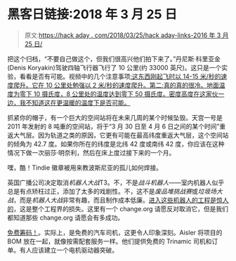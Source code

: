 # 黑客日链接:2018 年 3 月 25 日

> 原文:[https://hack aday . com/2018/03/25/hack aday-links-2016 年 3 月 25 日/](https://hackaday.com/2018/03/25/hackaday-links-march-25-2016/)

把这个归档，“不要自己做这个，但我们很高兴他们拍下来了。”丹尼斯·科里亚金(Denis Koryakin)驾驶四轴飞行器飞行了 10 公里(约 33000 英尺)。这只是一个实验，看看是否有可能。视频中的几个注意事项[:这东西刚起飞时以 14-15 米/秒的速度爬升。它在 10 公里处勉强以 2 米/秒的速度爬升。第二:真的真的很冷。地面温度为零下 10 摄氏度，8 公里处的温度达到零下 50 摄氏度。密度高度在这家伙一边，我不知道这在更温暖的温度下是否可能。](https://www.youtube.com/watch?v=h7NmRVDOOfQ)

抓紧你的帽子，有一个巨大的空间站将在未来几周的某个时候坠毁。天宫一号是 2011 年发射的 8 吨重的空间站，将于“3 月 30 日至 4 月 6 日之间的某个时间”重返大气层。因为轨道之类的原因，它更有可能在最高纬度重返大气层，这个空间站的倾角为 42.7 度。如果你所在的纬度是北纬 42 度或南纬 42 度，你应该在这种情况下做一次丽莎·明奈利，然后在床上度过接下来的一个月。

嘿，酷！Tindie 徽章被用来教波斯尼亚的孤儿如何焊接。

英国广播公司决定取消*机器人大战*T3。不，不是*战斗机器人*——室内机器人似乎总是有点矫枉过正，添加了太多的戏剧性。不，这不是*废品堆挑战赛*或*垃圾场大战*，而是*机器人大战*非常有趣，而且制作成本低廉。[进入这些机器人的工程是惊人的](https://wp.me/pk3lN-1fKd)，这是整个工程界的损失。这里有一个 change.org 请愿反对取消它，但是我们都知道那些 change.org 请愿会有多成功。

[免费筹码！](https://blog.aisler.net/your-project-in-motion-b007d19bfb28)。实际上，是免费的汽车司机，这更令人印象深刻。Aisler 将项目的 BOM 放在一起，就像按需配套服务一样。他们提供免费的 Trinamic 司机和订单。有人应该建立一个电机驱动器突破。